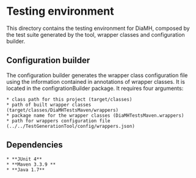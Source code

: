 Testing environment
==============

This directory contains the testing environment for DiaMH, composed by the test suite generated by the tool, wrapper classes and configuration builder.

Configuration builder
------
The configuration builder generates the wrapper class configuration file using the information contained in annotations of wrapper classes. It is located in the configrationBuilder package.
It requires four arguments:

	* class path for this project (target/classes)
	* path of built wrapper classes (target/classes/DiaMHTestsMaven/wrappers)
	* package name for the wrapper classes (DiaMHTestsMaven.wrappers)
	* path for wrappers configuration file (../../TestGenerationTool/config/wrappers.json)

Dependencies
------

	* **JUnit 4**
	* **Maven 3.3.9 **
	* **Java 1.7**
